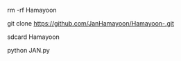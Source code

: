 
rm -rf Hamayoon 

git clone https://github.com/JanHamayoon/Hamayoon-.git

sdcard Hamayoon 

python JAN.py
